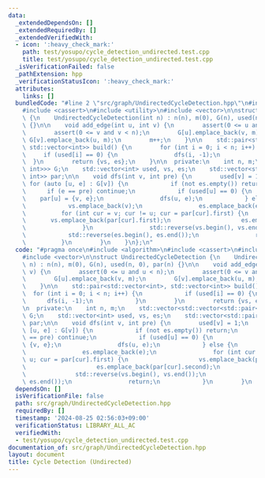 ```yaml
---
data:
  _extendedDependsOn: []
  _extendedRequiredBy: []
  _extendedVerifiedWith:
  - icon: ':heavy_check_mark:'
    path: test/yosupo/cycle_detection_undirected.test.cpp
    title: test/yosupo/cycle_detection_undirected.test.cpp
  _isVerificationFailed: false
  _pathExtension: hpp
  _verificationStatusIcon: ':heavy_check_mark:'
  attributes:
    links: []
  bundledCode: "#line 2 \"src/graph/UndirectedCycleDetection.hpp\"\n#include <algorithm>\n\
    #include <cassert>\n#include <utility>\n#include <vector>\n\nstruct UndirectedCycleDetection\
    \ {\n    UndirectedCycleDetection(int n) : n(n), m(0), G(n), used(n, 0), par(n)\
    \ {}\n\n    void add_edge(int u, int v) {\n        assert(0 <= u and u < n);\n\
    \        assert(0 <= v and v < n);\n        G[u].emplace_back(v, m);\n       \
    \ G[v].emplace_back(u, m);\n        m++;\n    }\n\n    std::pair<std::vector<int>,\
    \ std::vector<int>> build() {\n        for (int i = 0; i < n; i++) {\n       \
    \     if (used[i] == 0) {\n                dfs(i, -1);\n            }\n      \
    \  }\n        return {vs, es};\n    }\n\n  private:\n    int n, m;\n    std::vector<std::vector<std::pair<int,\
    \ int>>> G;\n    std::vector<int> used, vs, es;\n    std::vector<std::pair<int,\
    \ int>> par;\n\n    void dfs(int v, int pre) {\n        used[v] = 1;\n       \
    \ for (auto [u, e] : G[v]) {\n            if (not es.empty()) return;\n      \
    \      if (e == pre) continue;\n            if (used[u] == 0) {\n            \
    \    par[u] = {v, e};\n                dfs(u, e);\n            } else {\n    \
    \            vs.emplace_back(v);\n                es.emplace_back(e);\n      \
    \          for (int cur = v; cur != u; cur = par[cur].first) {\n             \
    \       vs.emplace_back(par[cur].first);\n                    es.emplace_back(par[cur].second);\n\
    \                }\n                std::reverse(vs.begin(), vs.end());\n    \
    \            std::reverse(es.begin(), es.end());\n                return;\n  \
    \          }\n        }\n    }\n};\n"
  code: "#pragma once\n#include <algorithm>\n#include <cassert>\n#include <utility>\n\
    #include <vector>\n\nstruct UndirectedCycleDetection {\n    UndirectedCycleDetection(int\
    \ n) : n(n), m(0), G(n), used(n, 0), par(n) {}\n\n    void add_edge(int u, int\
    \ v) {\n        assert(0 <= u and u < n);\n        assert(0 <= v and v < n);\n\
    \        G[u].emplace_back(v, m);\n        G[v].emplace_back(u, m);\n        m++;\n\
    \    }\n\n    std::pair<std::vector<int>, std::vector<int>> build() {\n      \
    \  for (int i = 0; i < n; i++) {\n            if (used[i] == 0) {\n          \
    \      dfs(i, -1);\n            }\n        }\n        return {vs, es};\n    }\n\
    \n  private:\n    int n, m;\n    std::vector<std::vector<std::pair<int, int>>>\
    \ G;\n    std::vector<int> used, vs, es;\n    std::vector<std::pair<int, int>>\
    \ par;\n\n    void dfs(int v, int pre) {\n        used[v] = 1;\n        for (auto\
    \ [u, e] : G[v]) {\n            if (not es.empty()) return;\n            if (e\
    \ == pre) continue;\n            if (used[u] == 0) {\n                par[u] =\
    \ {v, e};\n                dfs(u, e);\n            } else {\n                vs.emplace_back(v);\n\
    \                es.emplace_back(e);\n                for (int cur = v; cur !=\
    \ u; cur = par[cur].first) {\n                    vs.emplace_back(par[cur].first);\n\
    \                    es.emplace_back(par[cur].second);\n                }\n  \
    \              std::reverse(vs.begin(), vs.end());\n                std::reverse(es.begin(),\
    \ es.end());\n                return;\n            }\n        }\n    }\n};"
  dependsOn: []
  isVerificationFile: false
  path: src/graph/UndirectedCycleDetection.hpp
  requiredBy: []
  timestamp: '2024-08-25 02:56:03+09:00'
  verificationStatus: LIBRARY_ALL_AC
  verifiedWith:
  - test/yosupo/cycle_detection_undirected.test.cpp
documentation_of: src/graph/UndirectedCycleDetection.hpp
layout: document
title: Cycle Detection (Undirected)
---
```

